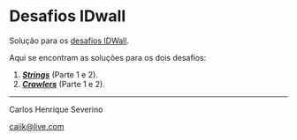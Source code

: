 # Desafios IDwall

Solução para os [desafios IDWall](https://github.com/idwall/desafios). 

Aqui se encontram as soluções para os dois desafios:
1. [***Strings***](http://github.com/Caik/desafios/tree/master/strings) (Parte 1 e 2).
2. [***Crawlers***](http://github.com/Caik/desafios/tree/master/crawlers) (Parte 1 e 2).

-------
Carlos Henrique Severino

caiik@live.com
